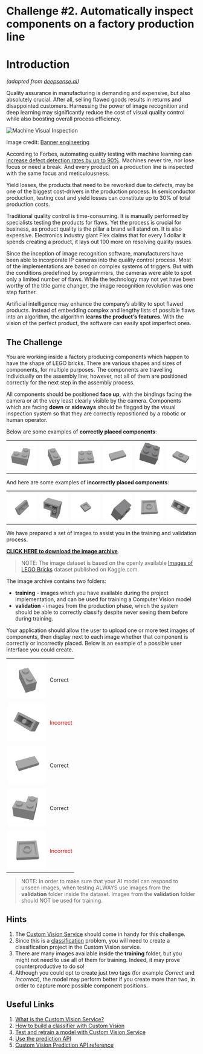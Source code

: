 # Challenge #2. Automatically inspect components on a factory production line

# Introduction

*(adapted from [deepsense.ai](https://deepsense.ai/spot-the-flaw-visual-quality-control-in-manufacturing/))*

Quality assurance in manufacturing is demanding and expensive, but also absolutely crucial. After all, selling flawed goods results in returns and disappointed customers. Harnessing the power of image recognition and deep learning may significantly reduce the cost of visual quality control while also boosting overall process efficiency.

![Machine Visual Inspection](https://www.bannerengineering.com/sg/en/solutions/part-quality-inspection.img.png)

Image credit: [Banner engineering](https://www.bannerengineering.com/sg/en/solutions/part-quality-inspection.img.png)

According to Forbes, automating quality testing with machine learning can [increase defect detection rates by up to 90%](https://www.forbes.com/sites/louiscolumbus/2018/03/11/10-ways-machine-learning-is-revolutionizing-manufacturing-in-2018/#3787fd723ac1). Machines never tire, nor lose focus or need a break. And every product on a production line is inspected with the same focus and meticulousness.

Yield losses, the products that need to be reworked due to defects, may be one of the biggest cost-drivers in the production process. In semiconductor production, testing cost and yield losses can constitute up to 30% of total production costs.

Traditional quality control is time-consuming. It is manually performed by specialists testing the products for flaws. Yet the process is crucial for business, as product quality is the pillar a brand will stand on. It is also expensive. Electronics industry giant Flex claims that for every 1 dollar it spends creating a product, it lays out 100 more on resolving quality issues.

Since the inception of image recognition software, manufacturers have been able to incorporate IP cameras into the quality control process. Most of the implementations are based on complex systems of triggers. But with the conditions predefined by programmers, the cameras were able to spot only a limited number of flaws. While the technology may not yet have been worthy of the title game changer, the image recognition revolution was one step further.

Artificial intelligence may enhance the company’s ability to spot flawed products. Instead of embedding complex and lengthy lists of possible flaws into an algorithm, the algorithm **learns the product’s features**. With the vision of the perfect product, the software can easily spot imperfect ones.

## The Challenge

You are working inside a factory producing components which happen to have the shape of LEGO bricks. There are various shapes and sizes of components, for multiple purposes. The components are travelling individually on the assembly line; however, not all of them are positioned correctly for the next step in the assembly process. 

All components should be positioned **face up**, with the bindings facing the camera or at the very least clearly visible by the camera. Components which are facing **down** or **sideways** should be flagged by the visual inspection system so that they are correctly repositioned by a robotic or human operator.

Below are some examples of **correctly placed components**:

<div id="image-table">
    <table>
	    <tr>
    	    <td style="padding:5px">
        	    <img src="media/up-1.png" width="80px">
      	    </td>
    	    <td style="padding:5px">
        	    <img src="media/up-2.png" width="80px">
      	    </td>
    	    <td style="padding:5px">
        	    <img src="media/up-3.png" width="80px">
      	    </td>
    	    <td style="padding:5px">
        	    <img src="media/up-4.png" width="80px">
      	    </td>
    	    <td style="padding:5px">
        	    <img src="media/up-5.png" width="80px">
      	    </td>
    	    <td style="padding:5px">
        	    <img src="media/up-6.png" width="80px">
      	    </td>
        </tr>
    </table>
</div>


And here are some examples of **incorrectly placed components**:

<div id="image-table">
    <table>
	    <tr>
    	    <td style="padding:5px">
        	    <img src="media/dn-1.png" width="80px">
      	    </td>
    	    <td style="padding:5px">
        	    <img src="media/dn-2.png" width="80px">
      	    </td>
    	    <td style="padding:5px">
        	    <img src="media/dn-3.png" width="80px">
      	    </td>
    	    <td style="padding:5px">
        	    <img src="media/dn-4.png" width="80px">
      	    </td>
    	    <td style="padding:5px">
        	    <img src="media/dn-5.png" width="80px">
      	    </td>
    	    <td style="padding:5px">
        	    <img src="media/dn-6.png" width="80px">
      	    </td>
        </tr>
    </table>
</div>

We have prepared a set of images to assist you in the training and validation process.

**[CLICK HERE to download the image archive](input/cognitivechallenge2.zip)**. 

 > NOTE: The image dataset is based on the openly available [Images of LEGO Bricks](https://www.kaggle.com/joosthazelzet/lego-brick-images) dataset published on Kaggle.com.

 The image archive contains two folders:

 * **training** - images which you have available during the project implementation, and can be used for training a Computer Vision model 
 * **validation** - images from the production phase, which the system should be able to correctly classify despite never seeing them before during training.

Your application should allow the user to upload one or more test images of components, then display next to each image whether that component is correctly or incorrectly placed. Below is an example of a possible user interface you could create.


<div id="image-table">
    <table>
	    <tr>
    	    <td style="padding:5px">
        	    <img src="media/up-2.png" width="100px">
      	    </td>
    	    <td style="padding:5px">
        	    Correct
      	    </td>
        </tr>
	    <tr>
    	    <td style="padding:5px">
        	    <img src="media/dn-6.png" width="100px">
      	    </td>
    	    <td style="padding:5px">
        	    <span style="color:red">Incorrect</span>
      	    </td>
        </tr>
	    <tr>
    	    <td style="padding:5px">
        	    <img src="media/up-4.png" width="100px">
      	    </td>
    	    <td style="padding:5px">
        	    Correct
      	    </td>
        </tr>
	    <tr>
    	    <td style="padding:5px">
        	    <img src="media/up-1.png" width="100px">
      	    </td>
    	    <td style="padding:5px">
        	    Correct
      	    </td>
        </tr>
	    <tr>
    	    <td style="padding:5px">
        	    <img src="media/dn-5.png" width="100px">
      	    </td>
    	    <td style="padding:5px">
        	    <span style="color:red">Incorrect</span>
      	    </td>
        </tr>
    </table>
</div>

> NOTE: In order to make sure that your AI model can respond to unseen images, when testing ALWAYS use images from the **validation** folder inside the dataset. Images from the **validation** folder should NOT be used for training.

## Hints

1. The [Custom Vision Service](https://www.customvision.ai/) should come in handy for this challenge.
2. Since this is a [classification](https://en.wikipedia.org/wiki/Statistical_classification) problem, you will need to create a classification project in the Custom Vision service.
3. There are many images available inside the **training** folder, but you might not need to use all of them for training. Indeed, it may prove counterproductive to do so!
4. Although you could opt to create just two tags (for example *Correct* and *Incorrect*), the model may perform better if you create more than two, in order to capture more possible component positions.

## Useful Links

1. [What is the Custom Vision Service?](https://docs.microsoft.com/en-us/azure/cognitive-services/custom-vision-service/home)
2. [How to build a classifier with Custom Vision](https://docs.microsoft.com/en-us/azure/cognitive-services/custom-vision-service/getting-started-build-a-classifier)
3. [Test and retrain a model with Custom Vision Service](https://docs.microsoft.com/en-us/azure/cognitive-services/custom-vision-service/test-your-model)
4. [Use the prediction API](https://docs.microsoft.com/en-us/azure/cognitive-services/custom-vision-service/use-prediction-api)
5. [Custom Vision Prediction API reference](https://southcentralus.dev.cognitive.microsoft.com/docs/services/450e4ba4d72542e889d93fd7b8e960de/operations/5a6264bc40d86a0ef8b2c290)